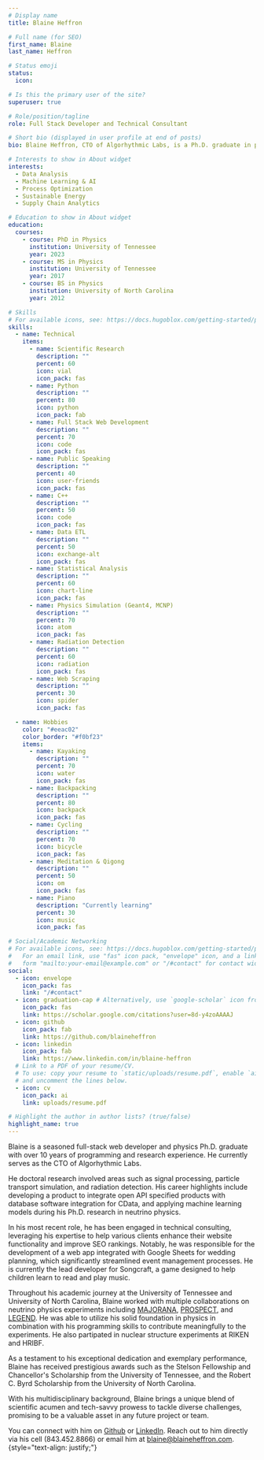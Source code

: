 ```yaml
---
# Display name
title: Blaine Heffron

# Full name (for SEO)
first_name: Blaine
last_name: Heffron

# Status emoji
status:
  icon:

# Is this the primary user of the site?
superuser: true

# Role/position/tagline
role: Full Stack Developer and Technical Consultant

# Short bio (displayed in user profile at end of posts)
bio: Blaine Heffron, CTO of Algorhythmic Labs, is a Ph.D. graduate in physics and an experienced full-stack web developer. His expertise lies in signal processing, particle transport simulation, and radiation detection. Blaine's dissertation work focused on radiation detection and machine learning analysis for the PROSPECT experiment. He is passionate about sustainable energy and finding ways to utilize data to make processes more efficient. Noteworthy projects include developing a software product for CData, a web app for event management, and being the lead developer for the educational game - Songcraft. Connect with him on [Github](https://github.com/blaineheffron) or [LinkedIn](https://linkedin.com/in/blaine-heffron), or contact him directly at (843.452.8866) or blaine@blaineheffron.com.

# Interests to show in About widget
interests:
  - Data Analysis
  - Machine Learning & AI
  - Process Optimization
  - Sustainable Energy
  - Supply Chain Analytics

# Education to show in About widget
education:
  courses:
    - course: PhD in Physics
      institution: University of Tennessee
      year: 2023
    - course: MS in Physics
      institution: University of Tennessee
      year: 2017
    - course: BS in Physics
      institution: University of North Carolina
      year: 2012

# Skills
# For available icons, see: https://docs.hugoblox.com/getting-started/page-builder/#icons
skills:
  - name: Technical
    items:
      - name: Scientific Research
        description: ""
        percent: 60
        icon: vial
        icon_pack: fas
      - name: Python
        description: ""
        percent: 80
        icon: python
        icon_pack: fab
      - name: Full Stack Web Development
        description: ""
        percent: 70
        icon: code
        icon_pack: fas
      - name: Public Speaking
        description: ""
        percent: 40
        icon: user-friends
        icon_pack: fas
      - name: C++
        description: ""
        percent: 50
        icon: code
        icon_pack: fas
      - name: Data ETL
        description: ""
        percent: 50
        icon: exchange-alt
        icon_pack: fas
      - name: Statistical Analysis
        description: ""
        percent: 60
        icon: chart-line
        icon_pack: fas
      - name: Physics Simulation (Geant4, MCNP)
        description: ""
        percent: 70
        icon: atom
        icon_pack: fas
      - name: Radiation Detection
        description: ""
        percent: 60
        icon: radiation
        icon_pack: fas
      - name: Web Scraping
        description: ""
        percent: 30
        icon: spider
        icon_pack: fas

  - name: Hobbies
    color: "#eeac02"
    color_border: "#f0bf23"
    items:
      - name: Kayaking
        description: ""
        percent: 70
        icon: water
        icon_pack: fas
      - name: Backpacking
        description: ""
        percent: 80
        icon: backpack
        icon_pack: fas
      - name: Cycling
        description: ""
        percent: 70
        icon: bicycle
        icon_pack: fas
      - name: Meditation & Qigong
        description: ""
        percent: 50
        icon: om
        icon_pack: fas
      - name: Piano
        description: "Currently learning"
        percent: 30
        icon: music
        icon_pack: fas

# Social/Academic Networking
# For available icons, see: https://docs.hugoblox.com/getting-started/page-builder/#icons
#   For an email link, use "fas" icon pack, "envelope" icon, and a link in the
#   form "mailto:your-email@example.com" or "/#contact" for contact widget.
social:
  - icon: envelope
    icon_pack: fas
    link: "/#contact"
  - icon: graduation-cap # Alternatively, use `google-scholar` icon from `ai` icon pack
    icon_pack: fas
    link: https://scholar.google.com/citations?user=8d-y4zoAAAAJ
  - icon: github
    icon_pack: fab
    link: https://github.com/blaineheffron
  - icon: linkedin
    icon_pack: fab
    link: https://www.linkedin.com/in/blaine-heffron
  # Link to a PDF of your resume/CV.
  # To use: copy your resume to `static/uploads/resume.pdf`, enable `ai` icons in `params.yaml`,
  # and uncomment the lines below.
  - icon: cv
    icon_pack: ai
    link: uploads/resume.pdf

# Highlight the author in author lists? (true/false)
highlight_name: true
---
```


Blaine is a seasoned full-stack web developer and physics Ph.D. graduate with over 10 years of programming and research experience. He currently serves as the CTO of Algorhythmic Labs.

He doctoral research involved areas such as signal processing, particle transport simulation, and radiation detection. His career highlights include developing a product to integrate open API specified products with database software integration for CData, and applying machine learning models during his Ph.D. research in neutrino physics.

In his most recent role, he has been engaged in technical consulting, leveraging his expertise to help various clients enhance their website functionality and improve SEO rankings. Notably, he was responsible for the development of a web app integrated with Google Sheets for wedding planning, which significantly streamlined event management processes. He is currently the lead developer for Songcraft, a game designed to help children learn to read and play music.

Throughout his academic journey at the University of Tennessee and University of North Carolina, Blaine worked with multiple collaborations on neutrino physics experiments including [MAJORANA](https://www.npl.washington.edu/majorana/majorana-experiment), [PROSPECT](https://prospect.yale.edu/), and [LEGEND](https://legend-exp.org/). He was able to utilize his solid foundation in physics in combination with his programming skills to contribute meaningfully to the experiments. He also partipated in nuclear structure experiments at RIKEN and HRIBF.

As a testament to his exceptional dedication and exemplary performance, Blaine has received prestigious awards such as the Stelson Fellowship and Chancellor's Scholarship from the University of Tennessee, and the Robert C. Byrd Scholarship from the University of North Carolina.

With his multidisciplinary background, Blaine brings a unique blend of scientific acumen and tech-savvy prowess to tackle diverse challenges, promising to be a valuable asset in any future project or team.

You can connect with him on [Github](https://github.com/blaineheffron) or [LinkedIn](https://linkedin.com/in/blaine-heffron). Reach out to him directly via his cell (843.452.8866) or email him at blaine@blaineheffron.com.
{style="text-align: justify;"}
